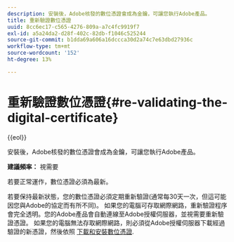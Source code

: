 ```yaml
---
description: 安裝後，Adobe核發的數位憑證會成為金鑰，可讓您執行Adobe產品。
title: 重新驗證數位憑證
uuid: 8cc6ec17-c565-4276-809a-a7c4fc9919f7
exl-id: a5a24da2-d28f-402c-82db-f1046c525244
source-git-commit: b1dda69a606a16dccca30d2a74c7e63dbd27936c
workflow-type: tm+mt
source-wordcount: '152'
ht-degree: 13%

---
```


# 重新驗證數位憑證{#re-validating-the-digital-certificate}

{{eol}}

安裝後，Adobe核發的數位憑證會成為金鑰，可讓您執行Adobe產品。

**建議頻率：** 視需要

若要正常運作，數位憑證必須為最新。

若要保持最新狀態，您的數位憑證必須定期重新驗證(通常每30天一次，但這可能因您與Adobe的協定而有所不同)。 如果您的電腦可存取網際網路，重新驗證程序會完全透明。您的Adobe產品會自動連線至Adobe授權伺服器，並視需要重新驗證憑證。 如果您的電腦無法存取網際網路，則必須從Adobe授權伺服器下載經過驗證的新憑證，然後依照 [下載和安裝數位憑證](../../../home/c-inst-svr/c-install-ins-svr/t-install-proc-inst-svr-dpu/c-dnld-dgtl-cert/c-dnld-dgtl-cert.md#concept-4f79c240492f4e52b6375b4b3bbefa17).
